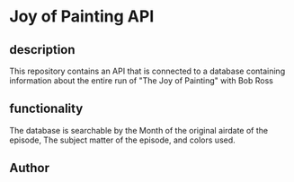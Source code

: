 
# Joy of Painting API

## description
This repository contains an API that is connected to a database containing information about the entire run of "The Joy of Painting" with Bob Ross

## functionality
The database is searchable by the Month of the original airdate of the episode, The subject matter of the episode, and colors used.

## Author

